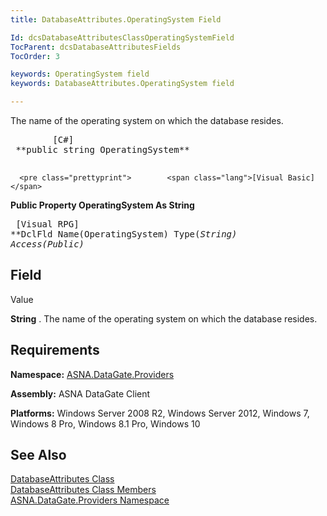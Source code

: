 ```yaml
---
title: DatabaseAttributes.OperatingSystem Field

Id: dcsDatabaseAttributesClassOperatingSystemField
TocParent: dcsDatabaseAttributesFields
TocOrder: 3

keywords: OperatingSystem field
keywords: DatabaseAttributes.OperatingSystem field

---
```


The name of the operating system on which the database resides.
<pre class="prettyprint">        <span class="lang">[C#]</span>
 **public string OperatingSystem** 
      </pre>
      <pre class="prettyprint">        <span class="lang">[Visual Basic] </span>
 **Public Property OperatingSystem As String** 
      </pre>
      <pre class="prettyprint">        <span class="lang">[Visual RPG]</span>
 **DclFld Name(OperatingSystem) Type(*String) Access(*Public)** 
      </pre>

## Field
 Value

**String** . The name of the operating system on which the database resides.
## Requirements

**Namespace:** [ ASNA.DataGate.Providers](datagate-providers-namespace.html) 

**Assembly:** ASNA DataGate Client

**Platforms:** Windows Server 2008 R2, Windows Server 2012, Windows 7, Windows 8 Pro, Windows 8.1 Pro, Windows 10
## See Also


[DatabaseAttributes Class](dcsDatabaseAttributesClass.html)
      <br />
[DatabaseAttributes Class Members](database-attributes-members.html)
      <br />
[ASNA.DataGate.Providers Namespace](datagate-providers-namespace.html)

